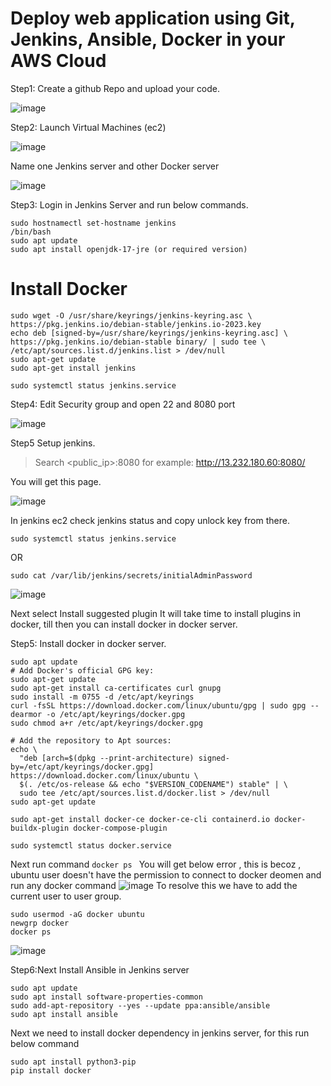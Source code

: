 # Deploy web application using Git, Jenkins, Ansible, Docker in your AWS Cloud

Step1: Create a github Repo and upload your code.

![image](https://github.com/deepa0040/Projects/assets/59830481/683553c4-46d2-4937-8fef-83907644a149)

Step2: Launch Virtual Machines (ec2)

![image](https://github.com/deepa0040/Projects/assets/59830481/dea54673-556d-425d-9522-0c41c2b27abd)

Name one Jenkins server and other Docker server

![image](https://github.com/deepa0040/Projects/assets/59830481/d8a9d4c3-9adb-490b-a739-47418d12ad63)


Step3: Login in Jenkins Server and run below commands.

```
sudo hostnamectl set-hostname jenkins
/bin/bash
sudo apt update
sudo apt install openjdk-17-jre (or required version)
```
# Install Docker
  ```
  sudo wget -O /usr/share/keyrings/jenkins-keyring.asc \
  https://pkg.jenkins.io/debian-stable/jenkins.io-2023.key
  echo deb [signed-by=/usr/share/keyrings/jenkins-keyring.asc] \
  https://pkg.jenkins.io/debian-stable binary/ | sudo tee \
  /etc/apt/sources.list.d/jenkins.list > /dev/null
  sudo apt-get update
  sudo apt-get install jenkins
```
```
sudo systemctl status jenkins.service
```
Step4: Edit Security group and open 22 and 8080 port

![image](https://github.com/deepa0040/Projects/assets/59830481/49cf0052-c4dd-48de-b385-88b3ba54b100)

Step5 Setup jenkins.

> Search <public_ip>:8080
> for example: http://13.232.180.60:8080/

You will get this page.

![image](https://github.com/deepa0040/Projects/assets/59830481/24e6d632-f9ec-4018-993d-7e693db64cb4)

In jenkins ec2 check jenkins status and copy unlock key from there.

```
sudo systemctl status jenkins.service
```
OR
```
sudo cat /var/lib/jenkins/secrets/initialAdminPassword
```
![image](https://github.com/deepa0040/Projects/assets/59830481/231394bb-77c4-472e-bdc3-f10b03026eb0)

Next select Install suggested plugin
It will take time to install plugins in docker, till then you can install docker in docker server.

Step5: Install docker in docker server.

```
sudo apt update
# Add Docker's official GPG key:
sudo apt-get update
sudo apt-get install ca-certificates curl gnupg
sudo install -m 0755 -d /etc/apt/keyrings
curl -fsSL https://download.docker.com/linux/ubuntu/gpg | sudo gpg --dearmor -o /etc/apt/keyrings/docker.gpg
sudo chmod a+r /etc/apt/keyrings/docker.gpg

# Add the repository to Apt sources:
echo \
  "deb [arch=$(dpkg --print-architecture) signed-by=/etc/apt/keyrings/docker.gpg] https://download.docker.com/linux/ubuntu \
  $(. /etc/os-release && echo "$VERSION_CODENAME") stable" | \
  sudo tee /etc/apt/sources.list.d/docker.list > /dev/null
sudo apt-get update
```

```
sudo apt-get install docker-ce docker-ce-cli containerd.io docker-buildx-plugin docker-compose-plugin
```
```
sudo systemctl status docker.service
```
Next run command <code>docker ps </code>
You will get below error , this is becoz , ubuntu user doesn't have the permission to connect to docker deomen and run any docker command
![image](https://github.com/deepa0040/Projects/assets/59830481/2eeb8635-afb8-4dc1-b1c9-d2a246de2ee6)
To resolve this we have to add the current user to user group.
```
sudo usermod -aG docker ubuntu
newgrp docker
docker ps
```
![image](https://github.com/deepa0040/Projects/assets/59830481/4512ddff-a652-4a79-b47f-1cc5d58904a7)

Step6:Next Install Ansible in Jenkins server
```
sudo apt update
sudo apt install software-properties-common
sudo add-apt-repository --yes --update ppa:ansible/ansible
sudo apt install ansible
```
Next we need to install docker dependency in jenkins server, for this run below command
```
sudo apt install python3-pip
pip install docker
```



